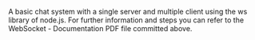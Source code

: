 A basic chat system with a single server and multiple client using the ws library of node.js. For further information and steps you can refer to the WebSocket - Documentation PDF file committed above.
